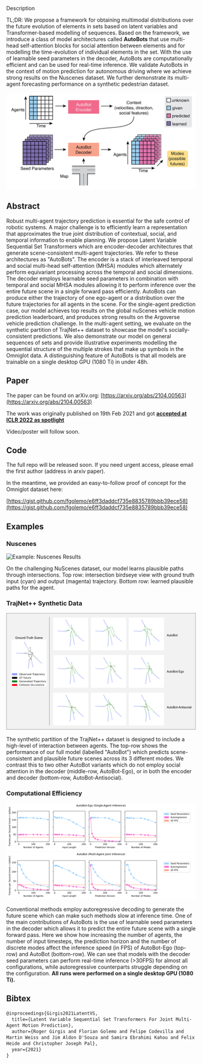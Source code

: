 <div id="info">Description</div>
<canvas id="canvas">
</canvas>
<script type="module" src="./assets/renderer.js"></script>



TL;DR: We propose a framework for obtaining multimodal distributions 
over the future evolution of elements in sets based on latent variables and Transformer-based 
modelling of sequences. Based on the framework, we introduce a class of model architectures
called **AutoBots** that use multi-head self-attention blocks for social attention between elements 
and for modelling the time-evolution of individual elements in the set. With the use of learnable 
seed parameters in the decoder, AutoBots are computationally efficient and can be used for real-time 
inference. We validate AutoBots in the context of motion prediction for autonomous driving where we 
achieve strong results on the Nuscenes dataset. We further demonstrate its multi-agent forecasting 
performance on a synthetic pedestrian dataset.

![](overview.png "Nested Set Transformers Overview")


## Abstract

Robust multi-agent trajectory prediction is essential for the safe control of robotic systems. 
A major challenge is to efficiently learn a representation that approximates the true joint 
distribution of contextual, social, and temporal information to enable planning. 
We propose Latent Variable Sequential Set Transformers which are encoder-decoder architectures 
that generate scene-consistent multi-agent trajectories. We refer to these architectures as "AutoBots". 
The encoder is a stack of interleaved temporal and social multi-head self-attention (MHSA) modules 
which alternately perform equivariant processing across the temporal and social dimensions. 
The decoder employs learnable seed parameters in combination with temporal and social MHSA modules 
allowing it to perform inference over the entire future scene in a single forward pass efficiently. 
AutoBots can produce either the trajectory of one ego-agent or a distribution over the future 
trajectories for all agents in the scene. For the single-agent prediction case, our model achieves 
top results on the global nuScenes vehicle motion prediction leaderboard, and produces strong results 
on the Argoverse vehicle prediction challenge. In the multi-agent setting, we evaluate on the synthetic 
partition of TrajNet++ dataset to showcase the model's socially-consistent predictions. We also 
demonstrate our model on general sequences of sets and provide illustrative experiments modelling the 
sequential structure of the multiple strokes that make up symbols in the Omniglot data. A distinguishing 
feature of AutoBots is that all models are trainable on a single desktop GPU (1080 Ti) in under 48h.


## Paper

The paper can be found on arXiv.org: [https://arxiv.org/abs/2104.00563](https://arxiv.org/abs/2104.00563)

The work was originally published on 19th Feb 2021 and got [**accepted at ICLR 2022 as spotlight**](https://openreview.net/forum?id=Dup_dDqkZC5)

Video/poster will follow soon.

## Code

The full repo will be released soon. If you need urgent access, please email the first author (address in arxiv paper).

In the meantime, we provided an easy-to-follow proof of concept for the Omniglot dataset here:

[https://gist.github.com/fgolemo/e6ff3daddcf735e8835789bbb39ece58](https://gist.github.com/fgolemo/e6ff3daddcf735e8835789bbb39ece58)




## Examples

### Nuscenes
<div class="ex-img">
    <img src="./nuscenes-dataset-map.png" alt="Example: Nuscenes Results">
</div>

On the challenging NuScenes dataset, our model learns plausible paths through intersections. 
Top row: intersection birdseye view with ground truth input (cyan) and output (magenta) trajectory.
Bottom row: learned plausible paths for the agent.

### TrajNet++ Synthetic Data

<div class="ex-img">
    <img src="./trajnetpp_figures.png" alt="Example: TrajNetPP Results">
</div>

The synthetic partition of the TrajNet++ dataset is designed to include a high-level of interaction 
between agents.
The top-row shows the performance of our full model (labelled "AutoBot") which predicts scene-consistent
and plausible future scenes across its 3 different modes.
We contrast this to two other AutoBot variants which do not employ social attention in the decoder (middle-row, 
AutoBot-Ego), or in both the encoder and decoder (bottom-row, AutoBot-Antisocial).

### Computational Efficiency

<div class="ex-img">
    <img src="./speed_tests_ego.png" alt="Example: Ego-Speed">
    <img src="./speed_tests_joint.png" alt="Example: Joint-Speed">
</div>

Conventional methods employ autoregressive decoding to generate the future scene 
which can make such methods slow at inference time. One of the main contributions
of AutoBots is the use of learnable seed parameters in the decoder which allows it to predict the entire
future scene with a single forward pass. Here we show how increasing the number of agents, the number of 
input timesteps, the prediction horizon and the number of discrete modes affect the inference speed (in FPS)
of AutoBot-Ego (top-row) and AutoBot (bottom-row). We can see that models with the decoder seed parameters
can perform real-time inference (>30FPS) for almost all configurations, while autoregressive counterparts
struggle depending on the configuration. **All runs were performed on a single desktop GPU (1080 Ti).**


## Bibtex

    @inproceedings{Girgis2021LatentVS,
      title={Latent Variable Sequential Set Transformers For Joint Multi-Agent Motion Prediction},
      author={Roger Girgis and Florian Golemo and Felipe Codevilla and Martin Weiss and Jim Aldon D'Souza and Samira Ebrahimi Kahou and Felix Heide and Christopher Joseph Pal},
      year={2021}
    }
